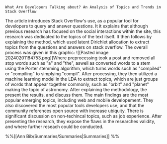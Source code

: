 	What Are Developers Talking about? An Analysis of Topics and Trends in Stack Overflow
The article introduces Stack Overflow's use, as a popular tool for developers to query and answer questions. It it explains that although previous research has focused on the social interactions within the site, this research was dedicated to the topics of the text itself. It then follows by explaining the method, which used latent Dirichlet allocation to extract topics from the questions and answers on stack overflow. The overall process was given in this graphic:
![[Pasted image 20240201184753.png]]Where preprocessing took a post and removed all stop words such as "a" and "the", aswell as converted words to a stem using the Porter stemming algorithm, which turns words such as "compiled" or "compiling" to simplying "compil". After processing, they then utilized a machine learning model in the LDA to extract topics, which are just groups of words that appear together commonly, such as "orbit" and "planet" making the topic of astronomy.
After explaining the methodology, the present the results, and discuss them. The main findings are the most popular emerging topics, including web and mobile developement. They also discovered the most popular tools developers use, and that the community references open source with increase ubiquity. There is significant discussion on non-techincal topics, such as job experience.
After presenting the research, they expose the flaws in the researches validity, and where further reseach could be conducted.

%%[[Ann Bib/Summaries/Summaries|Summaries]] %% 